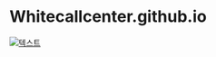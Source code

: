 # Whitecallcenter.github.io
[![텍스트](http://cfile24.uf.tistory.com/image/2444873B57E257821FA2AE)](https://unity3d.com/kr)

